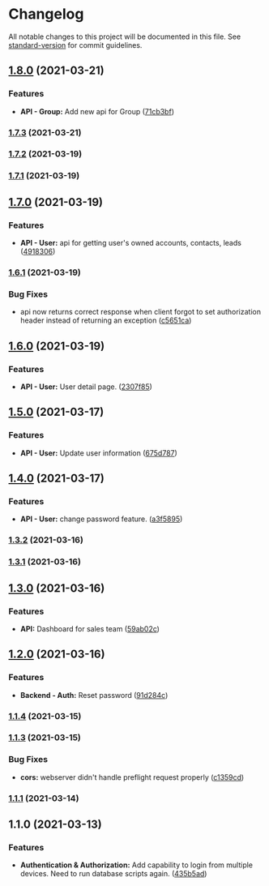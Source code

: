 # Changelog

All notable changes to this project will be documented in this file. See [standard-version](https://github.com/conventional-changelog/standard-version) for commit guidelines.

## [1.8.0](https://github.com/auditt98/VaniCRM/compare/v1.7.3...v1.8.0) (2021-03-21)


### Features

* **API - Group:** Add new api for Group ([71cb3bf](https://github.com/auditt98/VaniCRM/commit/71cb3bf98b8f2afe4385543a0b43b13657b9ee7f))

### [1.7.3](https://github.com/auditt98/VaniCRM/compare/v1.7.2...v1.7.3) (2021-03-21)

### [1.7.2](https://github.com/auditt98/VaniCRM/compare/v1.7.1...v1.7.2) (2021-03-19)

### [1.7.1](https://github.com/auditt98/VaniCRM/compare/v1.7.0...v1.7.1) (2021-03-19)

## [1.7.0](https://github.com/auditt98/VaniCRM/compare/v1.6.1...v1.7.0) (2021-03-19)


### Features

* **API - User:** api for getting user's owned accounts, contacts, leads ([4918306](https://github.com/auditt98/VaniCRM/commit/4918306531cfab19aa17647f42e7cb64f7cb1874))

### [1.6.1](https://github.com/auditt98/VaniCRM/compare/v1.6.0...v1.6.1) (2021-03-19)


### Bug Fixes

* api now returns correct response when client forgot to set authorization header instead of returning an exception ([c5651ca](https://github.com/auditt98/VaniCRM/commit/c5651ca6329c1289e92f474ccf6927c8a884bfdc))

## [1.6.0](https://github.com/auditt98/VaniCRM/compare/v1.5.0...v1.6.0) (2021-03-19)


### Features

* **API - User:** User detail page. ([2307f85](https://github.com/auditt98/VaniCRM/commit/2307f854efb1b085131c38825383114c7c784002))

## [1.5.0](https://github.com/auditt98/VaniCRM/compare/v1.4.0...v1.5.0) (2021-03-17)


### Features

* **API - User:** Update user information ([675d787](https://github.com/auditt98/VaniCRM/commit/675d787d269932e6a633ddc9b0573618f7be909a))

## [1.4.0](https://github.com/auditt98/VaniCRM/compare/v1.3.2...v1.4.0) (2021-03-17)


### Features

* **API - User:** change password feature. ([a3f5895](https://github.com/auditt98/VaniCRM/commit/a3f5895ca00c5b052f6e3c9c36a24cea9dd623b8))

### [1.3.2](https://github.com/auditt98/VaniCRM/compare/v1.3.1...v1.3.2) (2021-03-16)

### [1.3.1](https://github.com/auditt98/VaniCRM/compare/v1.3.0...v1.3.1) (2021-03-16)

## [1.3.0](https://github.com/auditt98/VaniCRM/compare/v1.2.0...v1.3.0) (2021-03-16)


### Features

* **API:** Dashboard for sales team ([59ab02c](https://github.com/auditt98/VaniCRM/commit/59ab02cd03a8964c60189a681d4b282270844d22))

## [1.2.0](https://github.com/auditt98/VaniCRM/compare/v1.1.4...v1.2.0) (2021-03-16)


### Features

* **Backend - Auth:** Reset password ([91d284c](https://github.com/auditt98/VaniCRM/commit/91d284c7d4d6faaa563e6b167aff45a894f5ed43))

### [1.1.4](https://github.com/auditt98/VaniCRM/compare/v1.1.3...v1.1.4) (2021-03-15)

### [1.1.3](https://github.com/auditt98/VaniCRM/compare/v1.1.2...v1.1.3) (2021-03-15)


### Bug Fixes

* **cors:** webserver didn't handle preflight request properly ([c1359cd](https://github.com/auditt98/VaniCRM/commit/c1359cdcceb40b0245d6cf42df4884f6c370dc0e))

### [1.1.1](https://github.com/auditt98/VaniCRM/compare/v1.1.0...v1.1.1) (2021-03-14)

## 1.1.0 (2021-03-13)


### Features

* **Authentication & Authorization:** Add capability to login from multiple devices. Need to run database scripts again. ([435b5ad](https://github.com/auditt98/VaniCRM/commit/435b5ada8d6af0e9218ad6796ca6ff4b713c2dcf))
